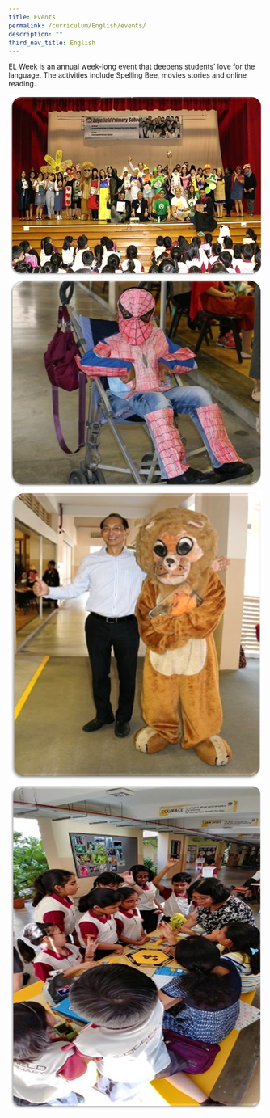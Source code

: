 ```yaml
---
title: Events
permalink: /curriculum/English/events/
description: ""
third_nav_title: English
---
```

EL Week is an annual week-long event that deepens students’ love for the language. The activities include Spelling Bee, movies stories and online reading.

![](/images/EL14.png)
![](/images/EL15.png)
![](/images/EL16.png)
![](/images/EL17.png)